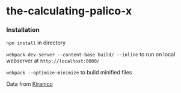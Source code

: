 # the-calculating-palico-x

### Installation

`npm install` in directory

`webpack-dev-server --content-base build/ --inline` to run on local webserver at `http://localhost:8080/`

`webpack --optimize-minimize` to build minified files

Data from [Kiranico](http://mhgen.kiranico.com/)
